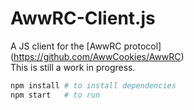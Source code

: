 # AwwRC-Client.js
A JS client for the [AwwRC protocol] (https://github.com/AwwCookies/AwwRC)    
This is still a work in progress.    

``` sh
npm install # to install dependencies
npm start   # to run
```
